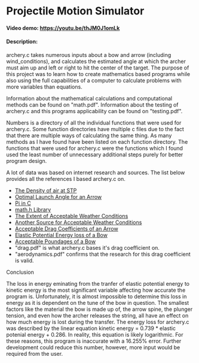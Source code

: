 # Projectile Motion Simulator
#### Video demo: <https://youtu.be/thJM0J1omLk>
#### Description:
archery.c takes numerous inputs about a bow and arrow (including wind_conditions),
and calculates the estimated angle at which the archer must aim up and left or
right to hit the center of the target. The purpose of this project was to learn
how to create mathematics based programs while also using the full capabilities
of a computer to calculate problems with more variables than equations. 

Information about the mathematical calculations and computational
methods can be found on "math.pdf". Information about the testing of archery.c
and this programs applicability can be found on "testing.pdf".

Numbers is a directory of all the individual functions that were used for
archery.c. Some function directories have multiple c files due to the fact that
there are multiple ways of calculating the same thing. As many methods as I have found
have been listed on each function directory. The functions that were used for archery.c
were the functions which I found used the least number of unnecessary additional
steps purely for better program design.

A lot of data was based on internet research and sources. The list below provides all
the references I based archery.c on.

- [The Density of air at STP](https://www.macinstruments.com/blog/what-is-the-density-of-air-at-stp/)
- [Optimal Launch Angle for an Arrow](https://www.scientificamerican.com/article/football-projectile-motion/)
- [Pi in C](https://stackoverflow.com/questions/43753758/whats-the-difference-between-m-pi-and-m-pi-2/43753803)
- [math.h Library](https://www.tutorialspoint.com/c_standard_library/math_h.htm)
- [The Extent of Acceptable Weather Conditions](https://www.nssl.noaa.gov/education/svrwx101/wind/)
- [Another Source for Acceptable Weather Conditions](https://www.weather.gov/pqr/wind)
- [Acceptable Drag Coefficients of an Arrow](https://www.capgo.com/FlyingSticks/info/arrowAerodynamics.html)
- [Elastic Potential Energy loss of a Bow](https://www.wired.com/2014/12/much-energy-bow-goes-kinetic-energy-arrow/)
- [Acceptable Poundages of a Bow](https://www.guinnessworldrecords.com/world-records/heaviest-longbow-draw-weight)
- "drag.pdf" is what archery.c bases it's drag coefficient on.
- "aerodynamics.pdf" confirms that the research for this drag coefficient is valid.

Conclusion

The loss in energy eminating from the tranfer of elastic potential energy to
kinetic energy is the most significant variable affecting how accurate the program 
is. Unfortunately, it is almost impossible to determine this loss in energy as
it is dependent on the tune of the bow in question. The smallest factors like 
the material the bow is made up of, the arrow spine, the plunger tension, and
even how the archer releases the string, all have an effect on how much energy 
is lost during the transfer. The energy loss for archery.c was described by the 
linear equation kinetic energy = 0.739 * elastic potenial energy + 0.286. In
reality, this equation is likely logarithmic. For these reasons, this program is 
inaccurate with a 16.255% error. Further development could reduce this number, 
however, more input would be required from the user.

